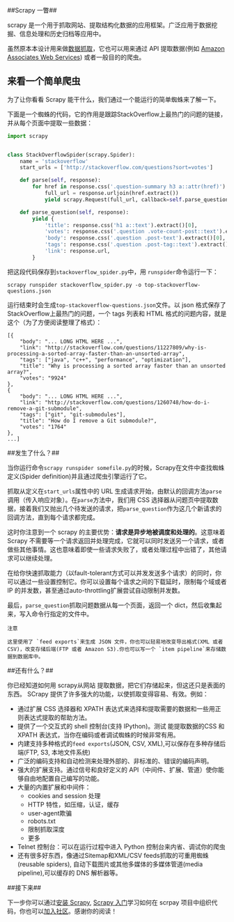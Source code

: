 ##Scrapy 一瞥##

scrapy 是一个用于抓取网站、提取结构化数据的应用框架。广泛应用于数据挖掘、信息处理和历史归档等应用中。

虽然原本本设计用来做[数据抓取](http://en.wikipedia.org/wiki/Web_scraping)，它也可以用来通过 API 提取数据(例如 [Amazon Associates Web Services](http://aws.amazon.com/associates/)) 或者一般目的的爬虫。

## 来看一个简单爬虫 ##

为了让你看看 Scrapy 能干什么，我们通过一个能运行的简单蜘蛛来了解一下。

下面是一个蜘蛛的代码，它的作用是跟踪StackOverflow上最热门的问题的链接，并从每个页面中提取一些数据：

```python
import scrapy


class StackOverflowSpider(scrapy.Spider):
    name = 'stackoverflow'
    start_urls = ['http://stackoverflow.com/questions?sort=votes']

    def parse(self, response):
        for href in response.css('.question-summary h3 a::attr(href)'):
            full_url = response.urljoin(href.extract())
            yield scrapy.Request(full_url, callback=self.parse_question)

    def parse_question(self, response):
        yield {
            'title': response.css('h1 a::text').extract()[0],
            'votes': response.css('.question .vote-count-post::text').extract()[0],
            'body': response.css('.question .post-text').extract()[0],
            'tags': response.css('.question .post-tag::text').extract(),
            'link': response.url,
        }
```

把这段代码保存到`stackoverflow_spider.py`中，用 `runspider`命令运行一下：

```shell
scrapy runspider stackoverflow_spider.py -o top-stackoverflow-questions.json
```

运行结束时会生成`top-stackoverflow-questions.json`文件。以 json 格式保存了StackOverflow上最热门的问题，一个 tags 列表和 HTML 格式的问题内容，就是这个（为了方便阅读整理了格式）：

```
[{
    "body": "... LONG HTML HERE ...",
    "link": "http://stackoverflow.com/questions/11227809/why-is-processing-a-sorted-array-faster-than-an-unsorted-array",
    "tags": ["java", "c++", "performance", "optimization"],
    "title": "Why is processing a sorted array faster than an unsorted array?",
    "votes": "9924"
},
{
    "body": "... LONG HTML HERE ...",
    "link": "http://stackoverflow.com/questions/1260748/how-do-i-remove-a-git-submodule",
    "tags": ["git", "git-submodules"],
    "title": "How do I remove a Git submodule?",
    "votes": "1764"
},
...]
```

##发生了什么？##

当你运行命令`scrapy runspider somefile.py`的时候，Scrapy在文件中查找蜘蛛定义(Spider definition)并且通过爬虫引擎运行了它。


抓取从定义在`start_urls`属性中的 URL 生成请求开始，由默认的回调方法`parse`调用（传入响应对象）。在`parse`方法中，我们用 CSS 选择器从问题页中提取数据，接着我们又抛出几个待发送的请求，把`parse_question`作为这几个新请求的回调方法，直到每个请求都完成。

这时你注意到一个 scrapy 的主要优势：**请求是异步地被调度和处理的**。这意味着 Scrapy 不需要等一个请求返回并处理完成，它就可以同时发送另一个请求，或者做些其他事情。这也意味着即使一些请求失败了，或者处理过程中出错了，其他请求可以继续处理。

在给你快速抓取能力（以fault-tolerant方式可以并发发送多个请求）的同时，你可以通过一些设置控制它。你可以设置每个请求之间的下载延时，限制每个域或者 IP 的并发数，甚至通过auto-throttling扩展尝试自动限制并发数。

最后，`parse_question`抓取问题数据从每一个页面，返回一个 dict，然后收集起来，写入命令行指定的文件中。

    注意
    
    这里使用了 `feed exports`来生成 JSON 文件，你也可以轻易地改变导出格式(XML 或者 CSV)，改变存储后端(FTP 或者 Amazon S3).你也可以写一个 `item pipeline`来存储数据到数据库中。

##还有什么？##

你已经知道如何用 scrapy从网站 提取数据，把它们存储起来，但这还只是表面的东西。 SCrapy 提供了许多强大的功能，以使抓取变得容易、有效。例如：

- 通过扩展 CSS 选择器和 XPATH 表达式来选择和提取需要的数据和一些用正则表达式提取的帮助方法。
- 提供了一个交互式的 shell 控制台(支持 IPython)。测试 能提取数据的CSS 和 XPATH 表达式，当你在编码或者调试蜘蛛的时候非常有用。
- 内建支持多种格式的`feed exports`(JSON, CSV, XML),可以保存在多种存储后端(FTP, S3, 本地文件系统)
- 广泛的编码支持和自动检测来处理外部的、非标准的、错误的编码声明。
- 强大的扩展支持。通过信号和良好定义的 API（中间件、扩展、管道）使你能够自由地配置自己编写的功能。
- 大量的内置扩展和中间件：
    - cookies and session 处理
    - HTTP 特性，如压缩，认证，缓存
    - user-agent欺骗
    - robots.txt
    - 限制抓取深度
    - 更多
- Telnet 控制台：可以在运行过程中进入 Python 控制台来内省、调试你的爬虫
- 还有很多好东西，像通过Sitemap和XML/CSV feeds抓取的可重用蜘蛛(reusable spiders), 自动下载图片或其他多媒体的多媒体管道(media pipeline),可以缓存的 DNS 解析器等。

##接下来##

下一步你可以通过[安装 Scrapy](intro/install.md), [Scrapy 入门](intro/tutorial.md)学习如何在 scrpay 项目中组织代码，你也可以[加入社区](http://scrapy.org/community/)。感谢你的阅读！

